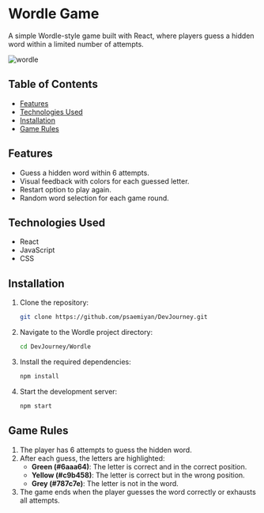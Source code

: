 # Wordle Game

A simple Wordle-style game built with React, where players guess a hidden word within a limited number of attempts.

![wordle](https://github.com/user-attachments/assets/70eec296-0965-4db3-a2ec-d284dd0ebad0)


## Table of Contents

- [Features](#features)
- [Technologies Used](#technologies-used)
- [Installation](#installation)
- [Game Rules](#game-rules)


## Features

- Guess a hidden word within 6 attempts.
- Visual feedback with colors for each guessed letter.
- Restart option to play again.
- Random word selection for each game round.

## Technologies Used

- React
- JavaScript
- CSS

## Installation

1. Clone the repository:
   ```bash
   git clone https://github.com/psaemiyan/DevJourney.git
   ```
2. Navigate to the Wordle project directory:
   ```bash
   cd DevJourney/Wordle
   ```
3. Install the required dependencies:
   ```bash
   npm install
   ```
4. Start the development server:
   ```bash
   npm start
   ```


## Game Rules

1. The player has 6 attempts to guess the hidden word.
2. After each guess, the letters are highlighted:
   - **Green (#6aaa64)**: The letter is correct and in the correct position.
   - **Yellow (#c9b458)**: The letter is correct but in the wrong position.
   - **Grey (#787c7e)**: The letter is not in the word.
3. The game ends when the player guesses the word correctly or exhausts all attempts.

